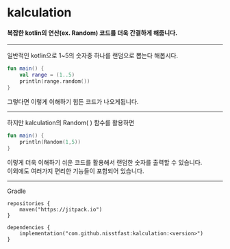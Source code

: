 # kalculation
#### 복잡한 kotlin의 연산(ex. Random) 코드를 더욱 간결하게 해줍니다.

----------------------------------------------------------------

일반적인 kotlin으로 1~5의 숫자중 하나를 랜덤으로 뽑는다 해봅시다.

``` Kotlin
fun main() {
    val range = (1..5)
    println(range.random())
}
```

그렇다면 이렇게 이해하기 힘든 코드가 나오게됩니다.

----------------------------------------------------------------

하지만 kalculation의 Random( ) 함수를 활용하면

``` Kotlin
fun main() {
    println(Random(1,5))
}
```

이렇게 더욱 이해하기 쉬운 코드를 활용해서 랜덤한 숫자를 출력할 수 있습니다.  
이외에도 여러가지 편리한 기능들이 포함되어 있습니다.

----------------------------------------------------------------

Gradle

``` Gradle
repositories {
    maven("https://jitpack.io")
}
```
``` Gradle
dependencies {
    implementation("com.github.nisstfast:kalculation:<version>")
}
```



